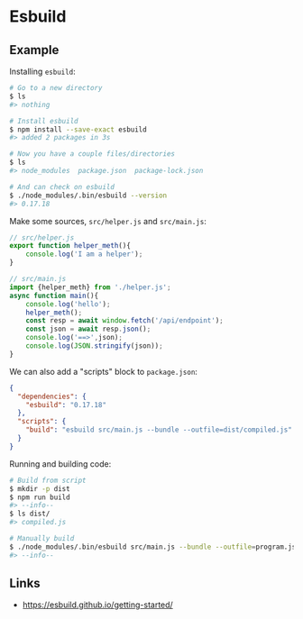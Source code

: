 # Esbuild

## Example

Installing `esbuild`:

```sh
# Go to a new directory
$ ls
#> nothing

# Install esbuild
$ npm install --save-exact esbuild
#> added 2 packages in 3s

# Now you have a couple files/directories
$ ls
#> node_modules  package.json  package-lock.json

# And can check on esbuild
$ ./node_modules/.bin/esbuild --version
#> 0.17.18
```

Make some sources, `src/helper.js` and `src/main.js`:

```javascript
// src/helper.js
export function helper_meth(){
    console.log('I am a helper');
}

// src/main.js
import {helper_meth} from './helper.js';
async function main(){
    console.log('hello');
    helper_meth();
    const resp = await window.fetch('/api/endpoint');
    const json = await resp.json();
    console.log('==>',json);
    console.log(JSON.stringify(json));
}
```

We can also add a "scripts" block to `package.json`:

```json
{
  "dependencies": {
    "esbuild": "0.17.18"
  },
  "scripts": {
    "build": "esbuild src/main.js --bundle --outfile=dist/compiled.js"
  }
}
```

Running and building code:

```sh
# Build from script
$ mkdir -p dist
$ npm run build
#> --info--
$ ls dist/
#> compiled.js

# Manually build
$ ./node_modules/.bin/esbuild src/main.js --bundle --outfile=program.js
#> --info--
```


## Links

* <https://esbuild.github.io/getting-started/>

